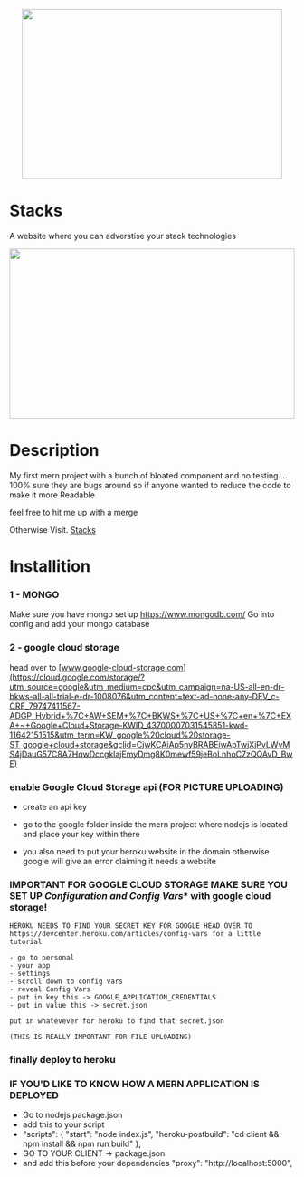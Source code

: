 


<p align="center">
  <img width="460" height="300" src="https://i.ibb.co/DtGZBFY/stacks.png">
</p>


Stacks
======
A website where you can adverstise your stack technologies

<p align="center">
  <img width="100%" height="300" src="https://i.ibb.co/6F2rnFq/Screen-Shot-2020-02-14-at-3-12-32-PM.png">
</p>

Description
======
My first mern project with a bunch of bloated component and no testing....
100% sure they are bugs around so if anyone wanted to reduce the code to make it more 
Readable 

feel free to hit me up with a merge

Otherwise Visit.
[Stacks](https://mylogin32.herokuapp.com/)

Installition 
======

### 1 - MONGO
Make sure you have mongo set up 
https://www.mongodb.com/
Go into config and add your mongo database

### 2 - google cloud storage 
head over to  [www.google-cloud-storage.com](https://cloud.google.com/storage/?utm_source=google&utm_medium=cpc&utm_campaign=na-US-all-en-dr-bkws-all-all-trial-e-dr-1008076&utm_content=text-ad-none-any-DEV_c-CRE_79747411567-ADGP_Hybrid+%7C+AW+SEM+%7C+BKWS+%7C+US+%7C+en+%7C+EXA+~+Google+Cloud+Storage-KWID_43700007031545851-kwd-11642151515&utm_term=KW_google%20cloud%20storage-ST_google+cloud+storage&gclid=CjwKCAiAp5nyBRABEiwApTwjXjPvLWvMS4jDauG57C8A7HqwDccgklajEmyDmg8K0mewf59jeBoLnhoC7zQQAvD_BwE)

### enable Google Cloud Storage api  (FOR PICTURE UPLOADING)
- create an api key 
- go to the google folder inside the mern project where nodejs is located and place your key within
  there

- you also need to put your heroku website in the domain 
  otherwise google will give an error claiming it needs a website 
  
### IMPORTANT FOR GOOGLE CLOUD STORAGE MAKE SURE YOU SET UP ***Configuration and Config Vars**** with google cloud storage!
    
    HEROKU NEEDS TO FIND YOUR SECRET KEY FOR GOOGLE HEAD OVER TO 
    https://devcenter.heroku.com/articles/config-vars for a little tutorial
    
    - go to personal 
    - your app
    - settings 
    - scroll down to config vars 
    - reveal Config Vars
    - put in key this -> GOOGLE_APPLICATION_CREDENTIALS
    - put in value this -> secret.json
    
    put in whatevever for heroku to find that secret.json 
    
    (THIS IS REALLY IMPORTANT FOR FILE UPLOADING)
    
### finally deploy to heroku

### IF YOU'D LIKE TO KNOW HOW A MERN APPLICATION IS DEPLOYED

 - Go to nodejs package.json
 - add this to your script
 - "scripts": {
    "start": "node index.js",
    "heroku-postbuild": "cd client && npm install && npm run build"
  },
 - GO TO YOUR CLIENT -> package.json
 - and add this before your dependencies
  "proxy": "http://localhost:5000",
 



